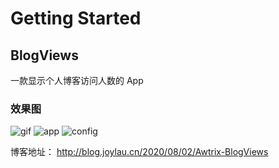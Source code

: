 # Getting Started

## BlogViews
一款显示个人博客访问人数的 App

### 效果图
![gif](http://image.joylau.cn/blog/Awtrix-preview-png.png)
![app](http://image.joylau.cn/blog/Awtrix-web-app.png)
![config](http://image.joylau.cn/blog/Awtrix-web-config.png)


博客地址： http://blog.joylau.cn/2020/08/02/Awtrix-BlogViews